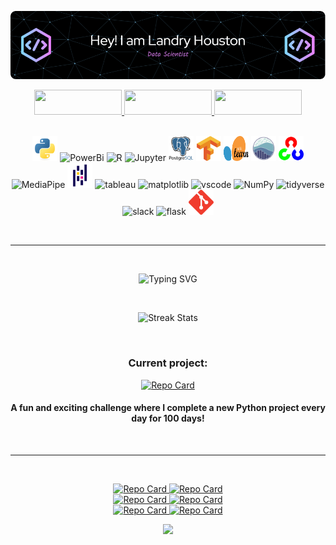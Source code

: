 ![Header](./github-header-image.png)
<div align="center">
    <a href="https://landryhouston.com/" target="_blank">
        <img src="https://img.shields.io/badge/website-080808?style=for-the-badge" width="140" height="40">
    </a>
    <a href="https://www.linkedin.com/in/landryhouston" target="_blank">
        <img src="https://img.shields.io/badge/LinkedIn-0077B5?style=for-the-badge" width="140" height="40">
    </a>
    <a href='https://landryhouston.com/contact/Landry_Houston_Resume.pdf' target='_blank'>
        <img src="https://img.shields.io/badge/Resume-aa80ff?style=for-the-badge" width="140" height="40">
    </a>
</div>
<br>
<p align="center">
<img src="https://raw.githubusercontent.com/teamedwardforever/Readme-Generator/71f25dd8b98329b168142a6b782a107b75eab178/svg/Skills/Languages/python-original.svg" alt="Python" width="40" height="40"/>
<img src="https://upload.wikimedia.org/wikipedia/commons/thumb/c/cf/New_Power_BI_Logo.svg/600px-New_Power_BI_Logo.svg.png?20210102182532" alt="PowerBi" width='40' height="40"/>
<img src="https://upload.wikimedia.org/wikipedia/commons/thumb/1/1b/R_logo.svg/121px-R_logo.svg.png" alt='R' height="40" width="40"/>
<img src="https://upload.wikimedia.org/wikipedia/commons/thumb/3/38/Jupyter_logo.svg/103px-Jupyter_logo.svg.png" alt='Jupyter' height="40" width='40'/>
<img src="https://raw.githubusercontent.com/teamedwardforever/Readme-Generator/71f25dd8b98329b168142a6b782a107b75eab178/svg/Skills/Database/postgresql-original-wordmark.svg" alt="Postgresql" width="40" height="40"/>
<img src="https://raw.githubusercontent.com/teamedwardforever/Readme-Generator/71f25dd8b98329b168142a6b782a107b75eab178/svg/Skills/ML/tensorflow-icon.svg" alt="Tensorflow" width="40" height="40"/>
<img src="https://raw.githubusercontent.com/teamedwardforever/Readme-Generator/71f25dd8b98329b168142a6b782a107b75eab178/svg/Skills/ML/Scikit_learn_logo_small.svg" alt="Scikit" width="40" height="40"/>
<img src="https://raw.githubusercontent.com/teamedwardforever/Readme-Generator/71f25dd8b98329b168142a6b782a107b75eab178/svg/Skills/ML/logo-mark-lightbg.svg" alt="SeaBorn" width="40" height="40"/>
<img src="https://raw.githubusercontent.com/teamedwardforever/Readme-Generator/71f25dd8b98329b168142a6b782a107b75eab178/svg/Skills/ML/opencv-icon.svg" alt="Opencv" width="40" height="40"/>
<img src="https://viz.mediapipe.dev/logo.png" alt="MediaPipe" width="40" height="40"/>
<img src="https://raw.githubusercontent.com/teamedwardforever/Readme-Generator/71f25dd8b98329b168142a6b782a107b75eab178/svg/Skills/ML/pandas-original.svg" alt="Pandas" width="40" height="40"/>
<img src="https://cdn.worldvectorlogo.com/logos/tableau-software.svg" alt="tableau" width="40" height="40"/>
<img src="https://cdn.worldvectorlogo.com/logos/matplotlib-1.svg" alt="matplotlib" width="40" height="40"/>
<img src="https://cdn.worldvectorlogo.com/logos/visual-studio-code-1.svg" alt="vscode" width="40" height="40"/>
<img src="https://cdn.worldvectorlogo.com/logos/numpy-1.svg" alt="NumPy" width="40" height="40"/>
<img src="https://tidyverse.tidyverse.org/logo.png" alt="tidyverse" width="40" height="40"/>
<img src="https://cdn.worldvectorlogo.com/logos/slack-new-logo.svg" alt="slack" width="40" height="40"/>
<img src="https://cdn.worldvectorlogo.com/logos/flask.svg" alt="flask" width="40" height="40"/>
<img src="https://raw.githubusercontent.com/teamedwardforever/Readme-Generator/71f25dd8b98329b168142a6b782a107b75eab178/svg/Skills/Other/git-scm-icon.svg" alt="Git" width="40" height="40"/>
</p>
<br>
<hr>
<br>
<p align="center">
  <img src="https://readme-typing-svg.demolab.com?font=Fira+Code&duration=4000&pause=1000&color=1a9fff&center=true&vCenter=true&width=490&weight=600&size=24&lines=Welcome+to+my+Github!;Check+out+my+pinned+projects!;" alt="Typing SVG"/>
</p>
  <br>
<p align='center'>
  <img src="https://streak-stats.demolab.com/?user=LandryHouston&theme=github-dark_blue" alt="Streak Stats"/>
</p>
<br>
<div align='center'>
    <h3>Current project:</h3>
    <a href="https://github.com/LandryHouston/100_Days_of_Python">
        <img src="https://github-readme-stats.vercel.app/api/pin/?username=LandryHouston&repo=100_Days_of_Python&theme=github_dark" alt="Repo Card">
    </a>
    <h4>A fun and exciting challenge where I complete a new Python project every day for 100 days!</h4>
</div>
<br>
<hr>
<br>
<p>
<div align='center'>
    <a href="https://github.com/LandryHouston/ASL_Translator">
        <img src="https://github-readme-stats.vercel.app/api/pin/?username=LandryHouston&repo=ASL_Translator&theme=github_dark" alt="Repo Card"/>
    </a>
    <a href="https://github.com/LandryHouston/Reddit_API_and_NLP_Project">
        <img src="https://github-readme-stats.vercel.app/api/pin/?username=LandryHouston&repo=Reddit_API_and_NLP_Project&theme=github_dark" alt="Repo Card"/>
    </a>
</div>
<div align='center'>
    <a href="https://github.com/LandryHouston/Hotdog_Image_Classifier">
        <img src="https://github-readme-stats.vercel.app/api/pin/?username=LandryHouston&repo=Hotdog_Image_Classifier&theme=github_dark" alt="Repo Card"/>
    </a>
    <a href="https://github.com/LandryHouston/Flight_Price_Prediction">
        <img src="https://github-readme-stats.vercel.app/api/pin/?username=LandryHouston&repo=Flight_Price_Prediction&theme=github_dark" alt="Repo Card"/>
    </a>
</div>
<div align='center'>
    <a href="https://github.com/LandryHouston/Housing_Data_Analysis_in_Ames_Iowa">
        <img src="https://github-readme-stats.vercel.app/api/pin/?username=LandryHouston&repo=Housing_Data_Analysis_in_Ames_Iowa&theme=github_dark" alt="Repo Card"/>
    </a>
    <a href="https://github.com/LandryHouston/Personal_Portfolio">
        <img src="https://github-readme-stats.vercel.app/api/pin/?username=LandryHouston&repo=Personal_Portfolio&theme=github_dark" alt="Repo Card"/>
    </a>
</div>
</p>
<p align='center'>
<img src='https://github-readme-stats.vercel.app/api/top-langs/?username=LandryHouston&langs_count=4&size_weight=0.5&count_weight=0.5&theme=github_dark&card_width=450'/>
</p>
